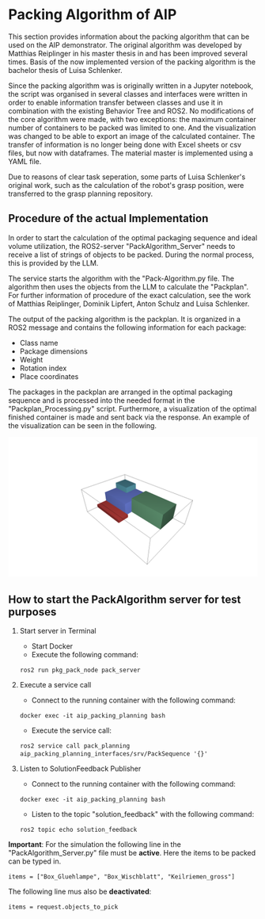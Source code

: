 # Packing Algorithm of AIP

This section provides information about the packing algorithm that can be used on the AIP demonstrator. The original algorithm was developed by Matthias Reiplinger in his master thesis in and has been improved several times. Basis of the now implemented version of the packing algorithm is the bachelor thesis of Luisa Schlenker.

Since the packing algorithm was is originally written in a Jupyter notebook, the script was organised in several classes and interfaces were written in order to enable information transfer between classes and use it in combination with the existing Behavior Tree and ROS2. No modifications of the core algorithm were made, with two exceptions: the maximum container number of containers to be packed was limited to one. And the visualization was changed to be able to export an image of the calculated container. The transfer of information is no longer being done with Excel sheets or csv files, but now with dataframes. The material master is implemented using a YAML file.

Due to reasons of clear task seperation, some parts of Luisa Schlenker's original work, such as the calculation of the robot's grasp position, were transferred to the grasp planning repository.

## Procedure of the actual Implementation

In order to start the calculation of the optimal packaging sequence and ideal volume utilization, the ROS2-server "PackAlgorithm_Server" needs to receive a list of strings of objects to be packed. During the normal process, this is provided by the LLM.

The service starts the algorithm with the "Pack-Algorithm.py file. The algorithm then uses the objects from the LLM to calculate the "Packplan". For further information of procedure of the exact calculation, see the work of Matthias Reiplinger, Dominik Lipfert, Anton Schulz and Luisa Schlenker.

The output of the packing algorithm is the packplan. It is organized in a ROS2 message and contains the following information for each package:

- Class name
- Package dimensions
- Weight
- Rotation index
- Place coordinates

The packages in the packplan are arranged in the optimal packaging sequence and is processed into the needed format in the "Packplan_Processing.py" script. Furthermore, a visualization of the optimal finished container is made and sent back via the response. An example of the visualization can be seen in the following.

<img src="./pkg_pack_node/pkg_pack_node/solution_screenshot.png"  width="900"/>

## How to start the PackAlgorithm server for test purposes

1. Start server in Terminal
    - Start Docker
    - Execute the following command:
    
    ```shell
    ros2 run pkg_pack_node pack_server
    ```

2. Execute a service call
    - Connect to the running container with the following command:
    
    ```shell
    docker exec -it aip_packing_planning bash
    ```

    - Execute the service call:

    ```shell
    ros2 service call pack_planning aip_packing_planning_interfaces/srv/PackSequence '{}'
    ```

3. Listen to SolutionFeedback Publisher
    - Connect to the running container with the following command:
    
    ```shell
    docker exec -it aip_packing_planning bash
    ```

    - Listen to the topic "solution_feedback" with the following command:

    ```shell
    ros2 topic echo solution_feedback
    ```

**Important**: For the simulation the following line in the "PackAlgorithm_Server.py" file must be **active**. Here the items to be packed can be typed in.

```shell
items = ["Box_Gluehlampe", "Box_Wischblatt", "Keilriemen_gross"]
```

The following line mus also be **deactivated**:

```shell
items = request.objects_to_pick
```
